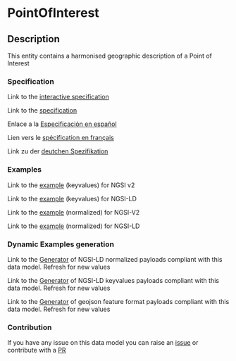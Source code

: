 # PointOfInterest

## Description 

This entity contains a harmonised geographic description of a Point of Interest
### Specification

Link to the [interactive specification](https://swagger.lab.fiware.org/?url=https://smart-data-models.github.io/dataModel.PointOfInterest/PointOfInterest/swagger.yaml)

Link to the [specification](https://smart-data-models.github.io/dataModel.PointOfInterest/PointOfInterest/doc/spec.md)

Enlace a la [Especificación en español](https://smart-data-models.github.io/dataModel.PointOfInterest/PointOfInterest/doc/spec_ES.md)

Lien vers le [spécification en français](https://smart-data-models.github.io/dataModel.PointOfInterest/PointOfInterest/doc/spec_FR.md)

Link zu der [deutchen Spezifikation](https://smart-data-models.github.io/dataModel.PointOfInterest/PointOfInterest/doc/spec_DE.md)
### Examples

Link to the [example](https://smart-data-models.github.io/dataModel.PointOfInterest/PointOfInterest/examples/example.json) (keyvalues) for NGSI v2

Link to the [example](https://smart-data-models.github.io/dataModel.PointOfInterest/PointOfInterest/examples/example.jsonld) (keyvalues) for NGSI-LD

Link to the [example](https://smart-data-models.github.io/dataModel.PointOfInterest/PointOfInterest/examples/example-normalized.json) (normalized) for NGSI-V2

Link to the [example](https://smart-data-models.github.io/dataModel.PointOfInterest/PointOfInterest/examples/example-normalized.jsonld) (normalized) for NGSI-LD
### Dynamic Examples generation

Link to the [Generator](https://smartdatamodels.org/extra/ngsi-ld_generator_v0.92.php?schemaUrl=https://raw.githubusercontent.com/smart-data-models/dataModel.PointOfInterest/master/PointOfInterest/schema.json&email=info@smartdatamodels.org) of NGSI-LD normalized payloads compliant with this data model. Refresh for new values

Link to the [Generator](https://smartdatamodels.org/extra/ngsi-ld_generator_keyvalues_v0.92.php?schemaUrl=https://raw.githubusercontent.com/smart-data-models/dataModel.PointOfInterest/master/PointOfInterest/schema.json&email=info@smartdatamodels.org) of NGSI-LD keyvalues payloads compliant with this data model. Refresh for new values

Link to the [Generator](https://smartdatamodels.org/extra/geojson_features_generator_v1.0.php?schemaUrl=https://raw.githubusercontent.com/smart-data-models/dataModel.PointOfInterest/master/PointOfInterest/schema.json&email=info@smartdatamodels.org) of geojson feature format payloads compliant with this data model. Refresh for new values
### Contribution

 If you have any issue on this data model you can raise an [issue](https://github.com/smart-data-models/dataModel.PointOfInterest/issues)  or contribute with a [PR](https://github.com/smart-data-models/dataModel.PointOfInterest/pulls)